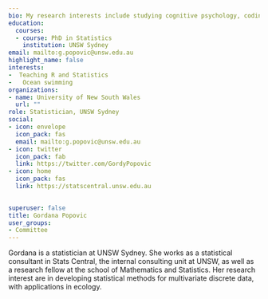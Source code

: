 ```yaml
---
bio: My research interests include studying cognitive psychology, coding experiments, analyzing data, and computational modeling
education:
  courses:
  - course: PhD in Statistics
    institution: UNSW Sydney
email: mailto:g.popovic@unsw.edu.au
highlight_name: false
interests:
-  Teaching R and Statistics
-   Ocean swimming
organizations:
- name: University of New South Wales
  url: ""
role: Statistician, UNSW Sydney
social:
- icon: envelope
  icon_pack: fas
  email: mailto:g.popovic@unsw.edu.au
- icon: twitter
  icon_pack: fab
  link: https://twitter.com/GordyPopovic
- icon: home
  icon_pack: fas
  link: https://statscentral.unsw.edu.au

  
superuser: false
title: Gordana Popovic
user_groups:
- Committee
---
```

Gordana is a statistician at UNSW Sydney. She works as a statistical consultant in Stats Central, the internal consulting unit at UNSW, as well as a research fellow at the school of Mathematics and Statistics. Her research interest are in developing statistical methods for multivariate discrete data, with applications in ecology.
